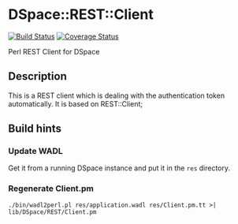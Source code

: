 # DSpace::REST::Client

[![Build Status](https://travis-ci.org/idmgroup/DSpace-REST-Client-Perl.svg?branch=master)](https://travis-ci.org/idmgroup/DSpace-REST-Client-Perl) [![Coverage Status](https://coveralls.io/repos/idmgroup/DSpace-REST-Client-Perl/badge.svg?branch=master&service=github)](https://coveralls.io/github/idmgroup/DSpace-REST-Client-Perl?branch=master)

Perl REST Client for DSpace

## Description

This is a REST client which is dealing with the authentication token automatically. It is based on REST::Client;

## Build hints

### Update WADL

Get it from a running DSpace instance and put it in the ``res`` directory.

### Regenerate Client.pm

```
./bin/wadl2perl.pl res/application.wadl res/Client.pm.tt >| lib/DSpace/REST/Client.pm
```

